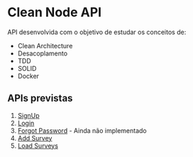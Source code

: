 # Clean Node API

API desenvolvida com o objetivo de estudar os conceitos de: 
* Clean Architecture
* Desacoplamento
* TDD
* SOLID
* Docker

## APIs previstas
1. [SignUp](./documentation/signup.md)
2. [Login](./documentation/login.md)
3. [Forgot Password](./documentation/forgot-password.md) - Ainda não implementado
4. [Add Survey](./documentation/add-survey.md)
5. [Load Surveys](./documentation/load-surveys.md)
